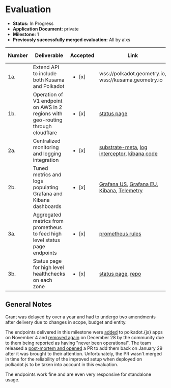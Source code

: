 # Evaluation

- **Status:** In Progress
- **Application Document:** private
- **Milestone:** 1
- **Previously successfully merged evaluation:** All by alxs

| Number | Deliverable | Accepted | Link | Evaluation Notes |
| ------ | ----------- | -------- | ---- |----------------- |
| 1a.     | Extend API to include both Kusama and Polkadot |<ul><li>[x] </li></ul> | wss://polkadot.geometry.io, wss://kusama.geometry.io | 
| 1b.     | Operation of V1 endpoint on AWS in 2 regions with geo-routing through cloudflare |<ul><li>[x] </li></ul> | [status page](https://status.substrate.geometry.io/) | Cloudflare geo-routing confirmed, see [previous evaluation](https://github.com/w3f/Grant-Milestone-Delivery/pull/329/files)
| 2a.     | Centralized monitoring and logging integration |<ul><li>[x] </li></ul> | [substrate-meta](https://github.com/geometry-labs/substrate-meta), [log interceptor](https://github.com/geometry-labs/websocket-logger), [kibana code](https://github.com/geometry-labs/substrate-meta/tree/main/elasticsearch)
| 2b.     | Tuned metrics and logs populating Grafana and Kibana dashboards |<ul><li>[x] </li></ul> | [Grafana US](https://grafana.substrate.us-west-2.aws.geometry.io/), [Grafana EU](https://grafana.substrate.eu-west-1.aws.geometry.io/), [Kibana](https://kibana.us-west-2.aws.geometry.io/), [Telemetry](http://telemetry.substrate.geometry.io/#/0x91b171bb158e2d3848fa23a9f1c25182fb8e20313b2c1eb49219da7a70ce90c3)
| 3a.     | Aggregated metrics from prometheus to feed high level status page endpoints |<ul><li>[x] </li></ul> | [prometheus rules](https://github.com/geometry-labs/substrate-meta/tree/main/prometheus)
| 3b.     | Status page for high level healthchecks on each zone |<ul><li>[x] </li></ul> | [status page](https://status.substrate.sudoblock.io/), [repo](https://github.com/sudoblockio/substrate-status-page)

## General Notes

Grant was delayed by over a year and had to undergo two amendments after delivery due to changes in scope, budget and entity.

The endpoints delivered in this milestone were [added](https://github.com/polkadot-js/apps/pull/6477) to polkadot.{js} apps on November 4 and [removed again](https://github.com/polkadot-js/apps/pull/6746) on December 28 by the community due to them being reported as having "never been operational".
The team released a [post-mortem and opened](https://github.com/polkadot-js/apps/pull/6897) a PR to add them back on January 29 after it was brought to their attention.
Unfortunately, the PR wasn't merged in time for the reliability of the improved setup when deployed on polkadot.js to be taken into account in this evaluation.

The endpoints work fine and are even very responsive for standalone usage.
